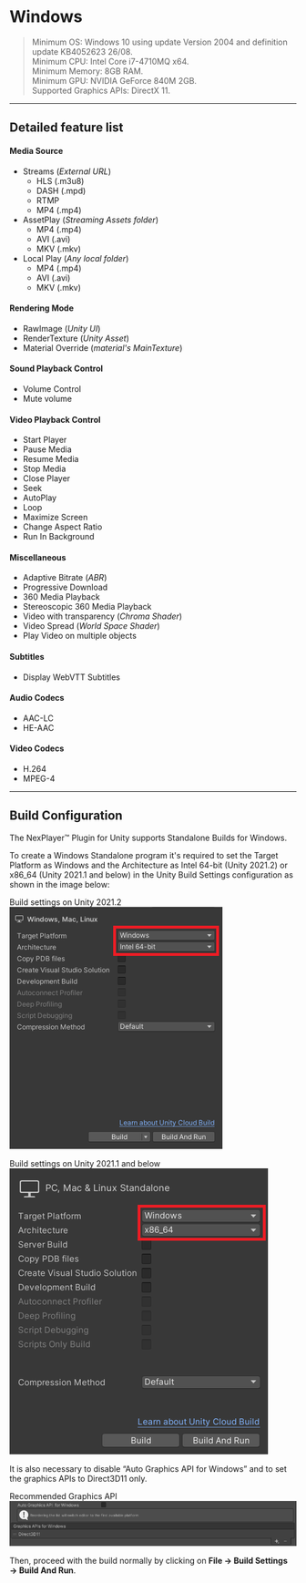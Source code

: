 # Windows

> Minimum OS: Windows 10 using update Version 2004 and definition update KB4052623 26/08.  
Minimum CPU: Intel Core i7-4710MQ x64.  
Minimum Memory: 8GB RAM.  
Minimum GPU: NVIDIA GeForce 840M 2GB.  
Supported Graphics APIs: DirectX 11.

---
## Detailed feature list

#### Media Source
- Streams (*External URL*)
	- HLS (.m3u8)
	- DASH (.mpd)
	- RTMP
	- MP4 (.mp4)
- AssetPlay (*Streaming Assets folder*)
	- MP4 (.mp4)
	- AVI (.avi)
	- MKV (.mkv)
- Local Play (*Any local folder*)
	- MP4 (.mp4)
	- AVI (.avi)
	- MKV (.mkv)

#### Rendering Mode  
- RawImage (*Unity UI*)	
- RenderTexture (*Unity Asset*)
- Material Override (*material's MainTexture*)

#### Sound Playback Control
- Volume Control
- Mute volume

#### Video Playback Control
- Start Player
- Pause Media
- Resume Media
- Stop Media
- Close Player
- Seek
- AutoPlay
- Loop
- Maximize Screen
- Change Aspect Ratio
- Run In Background

#### Miscellaneous
- Adaptive Bitrate (*ABR*)
- Progressive Download
- 360 Media Playback
- Stereoscopic 360 Media Playback
- Video with transparency (*Chroma Shader*)
- Video Spread (*World Space Shader*)
- Play Video on multiple objects

#### Subtitles
- Display WebVTT Subtitles

#### Audio Codecs
- AAC-LC
- HE-AAC

#### Video Codecs
- H.264
- MPEG-4

---
## Build Configuration
The NexPlayer™ Plugin for Unity supports Standalone Builds for Windows.

To create a Windows Standalone program it's required to set the Target Platform as Windows and the Architecture as Intel 64-bit (Unity 2021.2) or x86_64 (Unity 2021.1 and below) in the Unity Build Settings configuration as shown in the image below:

Build settings on Unity 2021.2  
![](../assets/platforms/win0.png)

Build settings on Unity 2021.1 and below  
![](../assets/platforms/win1.png)

It is also necessary to disable “Auto Graphics API for Windows” and to set the graphics APIs to Direct3D11 only.

Recommended Graphics API  
![](../assets/platforms/win2.png)

Then, proceed with the build normally by clicking on **File → Build Settings → Build And Run**.
